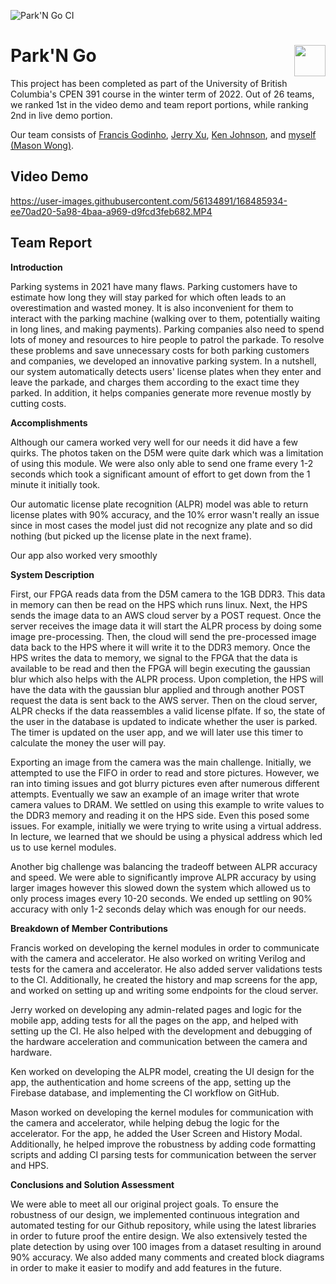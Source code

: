 ![Park'N Go CI](https://github.com/UBC-CPEN391/l2a-01-devicedrivers/actions/workflows/main.yml/badge.svg)

<div>
  <h1>
    Park'N Go
  <img src="https://user-images.githubusercontent.com/56134891/161861464-b5627e1c-ca0b-4780-a89c-3a429dd81ddd.png" style="float: right;" width=50/>
  </h1>
</div>

This project has been completed as part of the University of British Columbia's CPEN 391 course in the winter term of 2022. Out of 26 teams, we ranked 1st in the video demo and team report portions, while ranking 2nd in live demo portion.

Our team consists of [Francis Godinho](https://github.com/FrancisGodinho), [Jerry Xu](https://github.com/jerryxu9), [Ken Johnson](https://github.com/kojon74), and [myself (Mason Wong)](https://github.com/masonw19).

## Video Demo
https://user-images.githubusercontent.com/56134891/168485934-ee70ad20-5a98-4baa-a969-d9fcd3feb682.MP4

## Team Report

**Introduction**

Parking systems in 2021 have many flaws. Parking customers have to estimate how long they will stay parked for which often leads to an overestimation and wasted money. It is also inconvenient for them to interact with the parking machine (walking over to them, potentially waiting in long lines, and making payments). Parking companies also need to spend lots of money and resources to hire people to patrol the parkade. To resolve these problems and save unnecessary costs for both parking customers and companies, we developed an innovative parking system. In a nutshell, our system automatically detects users&#39; license plates when they enter and leave the parkade, and charges them according to the exact time they parked. In addition, it helps companies generate more revenue mostly by cutting costs.

**Accomplishments**

Although our camera worked very well for our needs it did have a few quirks. The photos taken on the D5M were quite dark which was a limitation of using this module. We were also only able to send one frame every 1-2 seconds which took a significant amount of effort to get down from the 1 minute it initially took.

Our automatic license plate recognition (ALPR) model was able to return license plates with 90% accuracy, and the 10% error wasn&#39;t really an issue since in most cases the model just did not recognize any plate and so did nothing (but picked up the license plate in the next frame).

Our app also worked very smoothly

**System Description**

First, our FPGA reads data from the D5M camera to the 1GB DDR3. This data in memory can then be read on the HPS which runs linux. Next, the HPS sends the image data to an AWS cloud server by a POST request. Once the server receives the image data it will start the ALPR process by doing some image pre-processing. Then, the cloud will send the pre-processed image data back to the HPS where it will write it to the DDR3 memory. Once the HPS writes the data to memory, we signal to the FPGA that the data is available to be read and then the FPGA will begin executing the gaussian blur which also helps with the ALPR process. Upon completion, the HPS will have the data with the gaussian blur applied and through another POST request the data is sent back to the AWS server. Then on the cloud server, ALPR checks if the data reassembles a valid license plfate. If so, the state of the user in the database is updated to indicate whether the user is parked. The timer is updated on the user app, and we will later use this timer to calculate the money the user will pay.

Exporting an image from the camera was the main challenge. Initially, we attempted to use the FIFO in order to read and store pictures. However, we ran into timing issues and got blurry pictures even after numerous different attempts. Eventually we saw an example of an image writer that wrote camera values to DRAM. We settled on using this example to write values to the DDR3 memory and reading it on the HPS side. Even this posed some issues. For example, initially we were trying to write using a virtual address. In lecture, we learned that we should be using a physical address which led us to use kernel modules.

Another big challenge was balancing the tradeoff between ALPR accuracy and speed. We were able to significantly improve ALPR accuracy by using larger images however this slowed down the system which allowed us to only process images every 10-20 seconds. We ended up settling on 90% accuracy with only 1-2 seconds delay which was enough for our needs.

**Breakdown of Member Contributions**

Francis worked on developing the kernel modules in order to communicate with the camera and accelerator. He also worked on writing Verilog and tests for the camera and accelerator. He also added server validations tests to the CI. Additionally, he created the history and map screens for the app, and worked on setting up and writing some endpoints for the cloud server.

Jerry worked on developing any admin-related pages and logic for the mobile app, adding tests for all the pages on the app, and helped with setting up the CI. He also helped with the development and debugging of the hardware acceleration and communication between the camera and hardware.

Ken worked on developing the ALPR model, creating the UI design for the app, the authentication and home screens of the app, setting up the Firebase database, and implementing the CI workflow on GitHub.

Mason worked on developing the kernel modules for communication with the camera and accelerator, while helping debug the logic for the accelerator. For the app, he added the User Screen and History Modal. Additionally, he helped improve the robustness by adding code formatting scripts and adding CI parsing tests for communication between the server and HPS.

**Conclusions and Solution Assessment**

We were able to meet all our original project goals. To ensure the robustness of our design, we implemented continuous integration and automated testing for our Github repository, while using the latest libraries in order to future proof the entire design. We also extensively tested the plate detection by using over 100 images from a dataset resulting in around 90% accuracy. We also added many comments and created block diagrams in order to make it easier to modify and add features in the future.
